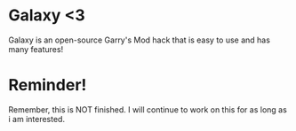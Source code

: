 # Galaxy <3
Galaxy is an open-source Garry's Mod hack that is easy to use and has many features!

# Reminder!
Remember, this is NOT finished. I will continue to work on this for as long as i am interested.
